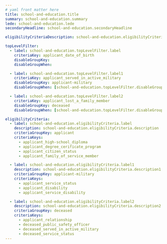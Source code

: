 ```yaml
---
# yaml front matter here
title: school-and-education.title
summary: school-and-education.summary
lede: school-and-education.lede
secondaryHeadline: school-and-education.secondaryHeadline

eligibilityCriteriaDescription: school-and-education.eligibilityCriteriaDescription

topLevelFilter:
  - label: school-and-education.topLevelFilter.label
    criteriaKey: applicant_date_of_birth
    disableGroupKey:
    disableGroupWhen:

  - label: school-and-education.topLevelFilter.label1
    criteriaKey: applicant_served_in_active_military
    disableGroupKey: applicant-military
    disableGroupWhen: [school-and-education.topLevelFilter.disableGroupWhen]

  - label: school-and-education.topLevelFilter.label2
    criteriaKey: applicant_lost_a_family_member
    disableGroupKey: deceased
    disableGroupWhen: [school-and-education.topLevelFilter.disableGroupWhen1]

eligibilityCriteria:
  - label: school-and-education.eligibilityCriteria.label
    description: school-and-education.eligibilityCriteria.description
    criteriaGroupKey: applicant
    criteriaKeys:
      - applicant_high-school_diploma
      - applicant_degree_cerificate_program
      - applicant_citizen_status
      - applicant_family_of_service_member

  - label: school-and-education.eligibilityCriteria.label1
    description: school-and-education.eligibilityCriteria.description1
    criteriaGroupKey: applicant-military
    criteriaKeys:
      - applicant_service_status
      - applicant_disability
      - applicant_service_disability

  - label: school-and-education.eligibilityCriteria.label2
    description: school-and-education.eligibilityCriteria.description2
    criteriaGroupKey: deceased
    criteriaKeys:
      - applicant_relationship
      - deceased_public_safety_officer
      - deceased_served_in_active_military
      - deceased_service_status
---
```

